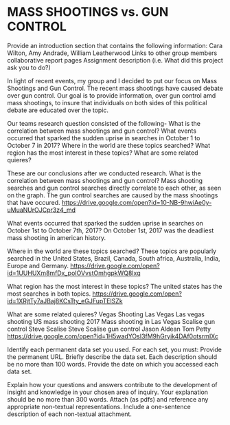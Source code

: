 # MASS SHOOTINGS vs. GUN CONTROL 

Provide an introduction section that contains the following information:
Cara Wilton, Amy Andrade, William Leatherwood
Links to other group members collaborative report pages
Assignment description (i.e. What did this project ask you to do?)

In light of recent events, my group and I decided to put our focus on Mass Shootings and Gun Control. The recent mass shootings have caused debate over gun control. Our goal is to provide information, over gun control amd mass shootings, to insure that individuals on both sides of this political debate are educated over the topic. 

Our teams research question consisted of the following-
What is the correlation between mass shootings and gun control? 
What events occurred that sparked the sudden uprise in searches in October 1 to October 7 in 2017?
Where in the world are these topics searched? 
What region has the most interest in these topics?
What are some related quieres? 

These are our conclusions after we conducted research. 
What is the correlation between mass shootings and gun control? 
Mass shooting searches and gun control searches directly correlate to each other, as seen on the graph. The gun control searches are caused by the mass shootings that have occured. 
https://drive.google.com/open?id=10-NB-9hwiAe0y-uMuaNUrOJCpr3z4_md

What events occurred that sparked the sudden uprise in searches on October 1st to October 7th, 2017?
On October 1st, 2017 was the deadliest mass shooting in american history. 

Where in the world are these topics searched? 
These topics are popularly searched in the United States, Brazil, Canada, South africa, Australia, India, Europe and Germany. 
https://drive.google.com/open?id=1UUHUXm8mfDx_poIOVvstOmhgpkWQ8Ixq 

What region has the most interest in these topics? 
The united states has the most searches in both topics.
https://drive.google.com/open?id=1XRjtTy7aJBaj8KCsTty_eGJFupTElSZk 

What are some related quieres? 
Vegas Shooting
Las Vegas
Las vegas shooting
US mass shooting 2017
Mass shooting in Las Vegas 
Scalise gun control
Steve Scalise
Steve Scalise gun control
Jason Aldean 
Tom Petty
https://drive.google.com/open?id=1H5wadYOsI3fM9hGryik4DAf0otsrmIXc

Identify each permanent data set you used. For each set, you must:
Provide the permanent URL.
Briefly describe the data set. Each description should be no more than 100 words.
Provide the date on which you accessed each data set.

Explain how your questions and answers contribute to the development of insight and knowledge in your chosen area of inquiry. Your explanation should be no more than 300 words. Attach (as pdfs) and reference any appropriate non-textual representations. Include a one-sentence description of each non-textual attachment.
